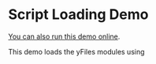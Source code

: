 <!--
 //////////////////////////////////////////////////////////////////////////////
 // @license
 // This demo file is part of yFiles for HTML 2.3.0.3.
 // Use is subject to license terms.
 //
 // Copyright (c) 2000-2020 by yWorks GmbH, Vor dem Kreuzberg 28,
 // 72070 Tuebingen, Germany. All rights reserved.
 //
 //////////////////////////////////////////////////////////////////////////////
-->
# Script Loading Demo

[You can also run this demo online](https://live.yworks.com/demos/loading/scriptloading/index.html).

This demo loads the yFiles modules using _<script>_ tags.

With script-tags, dependencies between the yFiles modules are not resolved automatically. Therefore, all modules that are used by an application have to be loaded separately and in the correct order, as shown in this [yFiles modules dependency diagram](https://docs.yworks.com/yfileshtml/#/dguide/introduction-modules).

## Deployment Tool

yFiles comes with a [deployment tool](https://docs.yworks.com/yfileshtml/#/dguide/deployment_tool) that can combine the yFiles modules into fewer or optionally even a single file. See the tool's documentation for details.

In order to improve code completion, install the UMD variant of yFiles locally as npm module.
